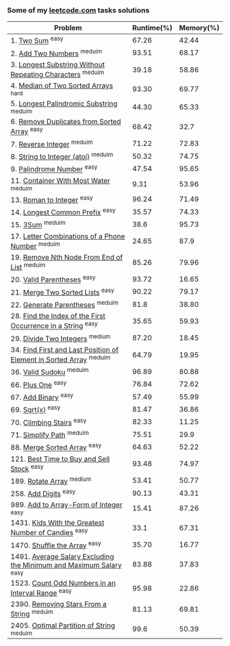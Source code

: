 ### Some of my [leetcode.com](https://leetcode.com) tasks solutions

|Problem|Runtime(%)|Memory(%)|
|--|--|--|
|1. [Two Sum](/Two%20Sum/Solution.cs) <sup>easy<sup>| 67.26 | 42.44 |
|2. [Add Two Numbers](/Add%20Two%20Numbers/Solution.cs) <sup>meduim<sup>| 93.51 | 68.17 |
|3. [Longest Substring Without Repeating Characters](/Longest%20Substring%20Without%20Repeating%20Characters/Solution.cs) <sup>meduim<sup> | 39.18 | 58.86 |
|4. [Median of Two Sorted Arrays](/Median%20of%20Two%20Sorted%20Arrays/Solution.cs) <sup>hard<sup> | 93.30 | 69.77 |
|5. [Longest Palindromic Substring](/Longest%20Palindromic%20Substring/Solution.cs) <sup>meduim<sup>| 44.30 | 65.33 |
|6. [Remove Duplicates from Sorted Array](/Remove%20Duplicates%20from%20Sorted%20Array/Solution.cs) <sup>easy<sup> | 68.42 | 32.7 |
|7. [Reverse Integer](/Reverse%20Integer/Solution.cs) <sup>meduim<sup> | 71.22 | 72.83 |
|8. [String to Integer (atoi)](/String%20to%20Integer%20(atoi)/Solution.cs) <sup>meduim<sup> |50.32 | 74.75 |
|9. [Palindrome Number](/Palindrome%20Number/Solution.cs) <sup>easy<sup> | 47.54 | 95.65 |
|11. [Container With Most Water](/Container%20With%20Most%20Water/Solution.cs) <sup>meduim<sup> | 9.31 | 53.96 |
|13. [Roman to Integer](/Roman%20to%20Integer/Solution.cs) <sup>easy<sup> | 96.24 | 71.49 |
|14. [Longest Common Prefix](/Longest%20Common%20Prefix/Solution.cs) <sup>easy<sup> | 35.57 | 74.33 |
|15. [3Sum](/3Sum/Solution.cs) <sup>meduim<sup> | 38.6 | 95.73 |
|17. [Letter Combinations of a Phone Number](/Letter%20Combinations%20of%20a%20Phone%20Number/Solution.cs) <sup>meduim<sup> | 24.65 | 87.9 |
|19. [Remove Nth Node From End of List](/%20Remove%20Nth%20Node%20From%20End%20of%20List/Solution.cs) <sup>meduim<sup> | 85.26 | 79.96 |
|20. [Valid Parentheses](/Valid%20Parentheses/Solution.cs) <sup>easy<sup> | 93.72 | 16.65 |
|21. [Merge Two Sorted Lists](/Merge%20Two%20Sorted%20Lists/Solution.cs) <sup>easy<sup> | 90.22 | 79.17 |
|22. [Generate Parentheses](/Generate%20Parentheses/Solution.cs) <sup>meduim<sup> | 81.8 | 38.80 |
|28. [Find the Index of the First Occurrence in a String](/Find%20the%20Index%20of%20the%20First%20Occurrence%20in%20a%20String/Solution.cs) <sup>easy<sup> | 35.65 | 59.93 |
|29. [Divide Two Integers](/Divide%20Two%20Integers/Solution.cs) <sup>medium<sup> | 87.20 | 18.45 |
|34. [Find First and Last Position of Element in Sorted Array](/%20Find%20First%20and%20Last%20Position%20of%20Element%20in%20Sorted%20Array/Solution.cs) <sup>meduim<sup> | 64.79 | 19.95 |
|36. [Valid Sudoku](/Valid%20Sudoku/Solution.cs) <sup>meduim<sup> | 96.89 | 80.88 |
|66. [Plus One](/Plus%20One/Solution.cs) <sup>easy<sup> | 76.84 | 72.62 |
|67. [Add Binary](/Add%20Binary/Solution.cs) <sup>easy<sup> | 57.49 | 55.99 |
|69. [Sqrt(x)](/Sqrt(x)/Solution.cs) <sup>easy<sup> | 81.47 | 36.86 |
|70. [Climbing Stairs](/Climbing%20Stairs/Solution.cs) <sup>easy<sup> | 82.33 | 11.25 |
|71. [Simplify Path](/Simplify%20Path/Solution.cs) <sup>meduim<sup> | 75.51 | 29.9 |
|88. [Merge Sorted Array](/Merge%20Sorted%20Array/Solution.cs) <sup>easy<sup> | 64.63 | 52.22 |
|121. [Best Time to Buy and Sell Stock](/Best%20Time%20to%20Buy%20and%20Sell%20Stock/Solution.cs) <sup>easy<sup> | 93.48 | 74.97 |
|189. [Rotate Array](/Rotate%20Array/Solution.cs) <sup>medium<sup> | 53.41 | 50.77 |
|258. [Add Digits](/Add%20Digits/Solution.cs) <sup>easy<sup> | 90.13 | 43.31 |
|989. [Add to Array-Form of Integer](/Add%20to%20Array-Form%20of%20Integer/Solution.cs) <sup>easy<sup> | 15.41 | 87.26 |
|1431. [Kids With the Greatest Number of Candies](/Kids%20With%20the%20Greatest%20Number%20of%20Candies/Solution.cs) <sup>easy<sup> | 33.1 | 67.31 |
|1470. [Shuffle the Array](/Shuffle%20the%20Array/Solution.cs) <sup>easy<sup> | 35.70 | 16.77 |
|1491. [Average Salary Excluding the Minimum and Maximum Salary](/Average%20Salary%20Excluding%20the%20Minimum%20and%20Maximum%20Salary/Solution.cs) <sup>easy<sup> | 83.88 | 37.83 |
|1523. [Count Odd Numbers in an Interval Range](/Count%20Odd%20Numbers%20in%20an%20Interval%20Range/Solution.cs) <sup>easy<sup> | 95.98 | 22.86 |
|2390. [Removing Stars From a String](/Removing%20Stars%20From%20a%20String/Solution.cs) <sup>meduim<sup> | 81.13 | 69.81 |
|2405. [Optimal Partition of String](/Optimal%20Partition%20of%20String/Solution.cs) <sup>meduim<sup> | 99.6 | 50.39 |